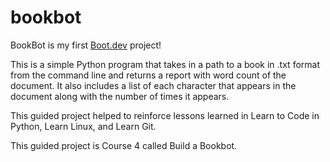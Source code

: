 # bookbot

BookBot is my first [Boot.dev](https://www.boot.dev) project!

This is a simple Python program that takes in a path to a book in .txt format from the command line
and returns a report with word count of the document. It also includes a list of each character that
appears in the document along with the number of times it appears.

This guided project helped to reinforce lessons learned in Learn to Code in Python,
Learn Linux, and Learn Git.

This guided project is Course 4 called Build a Bookbot.